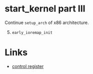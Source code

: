 # start_kernel part III

Continue `setup_arch` of x86 architecture.

  5. `early_ioremap_init`
  

# Links
  * [control register](https://en.wikipedia.org/wiki/Control_register#CR3)